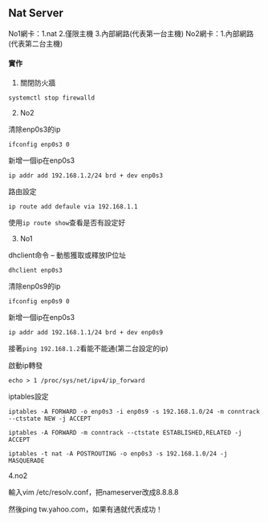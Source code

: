 ## Nat Server
No1網卡：1.nat 2.僅限主機 3.內部網路(代表第一台主機)
No2網卡：1.內部網路(代表第二台主機)
#### 實作
1.	關閉防火牆
```
systemctl stop firewalld
```
2.	No2

清除enp0s3的ip
```
ifconfig enp0s3 0
```
新增一個ip在enp0s3
```
ip addr add 192.168.1.2/24 brd + dev enp0s3
```
路由設定
```
ip route add defaule via 192.168.1.1
```
使用`ip route show`查看是否有設定好

3.	No1

dhclient命令 – 動態獲取或釋放IP位址
```
dhclient enp0s3
```
清除enp0s9的ip
```
ifconfig enp0s9 0
```
新增一個ip在enp0s3
```
ip addr add 192.168.1.1/24 brd + dev enp0s9
```
接著`ping 192.168.1.2`看能不能通(第二台設定的ip)

啟動ip轉發
```
echo > 1 /proc/sys/net/ipv4/ip_forward
```
iptables設定
```
iptables -A FORWARD -o enp0s3 -i enp0s9 -s 192.168.1.0/24 -m conntrack --ctstate NEW -j ACCEPT
```
```
iptables -A FORWARD -m conntrack --ctstate ESTABLISHED,RELATED -j ACCEPT
```
```
iptables -t nat -A POSTROUTING -o enp0s3 -s 192.168.1.0/24 -j MASQUERADE
```
4.no2

輸入vim /etc/resolv.conf，把nameserver改成8.8.8.8

然後ping tw.yahoo.com，如果有通就代表成功！


